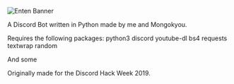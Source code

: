 ![Enten Banner](https://i.imgur.com/MauBF9r.png)

A Discord Bot written in Python made by me and Mongokyou.

Requires the following packages:
python3
discord
youtube-dl
bs4
requests
textwrap
random

And some 


Originally made for the Discord Hack Week 2019.